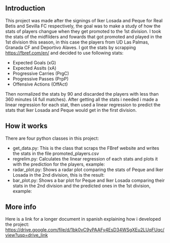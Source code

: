 ## Introduction
This project was made after the signings of Iker Losada and Peque for Real Betis and Sevilla FC respectively, the goal was to make a study of how the stats of players changue when they get promoted to the 1st division. I took the stats of the midfilders and fowards that got promoted and played in the 1st division this season, in this case the players from UD Las Palmas, Granada CF and Deportivo Alaves. I got the stats by scrapping https://fbref.com/en/ and decided to use following stats:
- Expected Goals (xG)
- Expected Assits (xA)
- Progressive Carries (PrgC)
- Progressive Passes (PrpP)
- Offensive Actions (OffAct)

Then normalized the stats by 90 and discarded the players with less than 360 minutes (4 full matches).
After getting all the stats i needed i made a linear regression for each stat, then used a linear regression to predict the stats that Iker Losada and Peque would get in the first division.
## How it works
There are four python classes in this project:
- get_data.py: This is the class that scraps the FBref website and writes the stats in the file promoted_players.csv
- regrelim.py: Calculates the linear regression of each stats and plots it with the prediction for the players, example:
- radar_plot.py: Shows a radar plot comparing the stats of Peque and Iker Losada in the 2nd division, this is the result:
- bar_plot.py: Shows a bar plot for Peque and Iker Losada comparing their stats in the 2nd division and the predicted ones in the 1st division, example:
## More info
Here is a link for a longer document in spanish explaining how i developed the project: https://drive.google.com/file/d/1bk0vC9yPAAFy4EsD34WSgXEu2LUqFUqc/view?usp=drive_link
